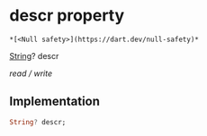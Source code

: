 


# descr property




    *[<Null safety>](https://dart.dev/null-safety)*


[String](https://api.flutter.dev/flutter/dart-core/String-class.html)? descr
  
_read / write_






## Implementation

```dart
String? descr;


```







